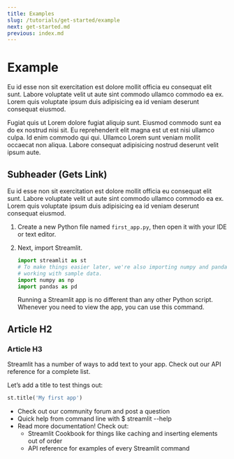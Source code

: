 ```yaml
---
title: Examples
slug: /tutorials/get-started/example
next: get-started.md
previous: index.md
---
```


# Example

Eu id esse non sit exercitation est dolore mollit officia eu consequat elit sunt. Labore voluptate velit ut aute sint commodo ullamco commodo ea ex. Lorem quis voluptate ipsum duis adipisicing ea id veniam deserunt consequat eiusmod.

Fugiat quis ut Lorem dolore fugiat aliquip sunt. Eiusmod commodo sunt ea do ex nostrud nisi sit. Eu reprehenderit elit magna est ut est nisi ullamco culpa. Id enim commodo qui qui. Ullamco Lorem sunt veniam mollit occaecat non aliqua. Labore consequat adipisicing nostrud deserunt velit ipsum aute.

## Subheader (Gets Link)

Eu id esse non sit exercitation est dolore mollit officia eu consequat elit sunt. Labore voluptate velit ut aute sint commodo ullamco commodo ea ex. Lorem quis voluptate ipsum duis adipisicing ea id veniam deserunt consequat eiusmod.

1. Create a new Python file named `first_app.py`, then open it with your IDE or text editor.
2. Next, import Streamlit.

    ```python
    import streamlit as st
    # To make things easier later, we're also importing numpy and pandas for
    # working with sample data.
    import numpy as np
    import pandas as pd
    ```

    Running a Streamlit app is no different than any other Python script. Whenever you need to view the app, you can use this command.

## Article H2

### Article H3

Streamlit has a number of ways to add text to your app. Check out our API reference for a complete list. 

Let’s add a title to test things out:

```python
st.title('My first app')
```

- Check out our community forum and post a question
- Quick help from command line with   $ streamlit --help
- Read more documentation! Check out:
    - Streamlit Cookbook for things like caching and inserting elements out of order
    - API reference for examples of every Streamlit command
